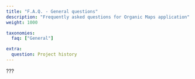 ```yaml
---
title: "F.A.Q. - General questions"
description: "Frequently asked questions for Organic Maps application"
weight: 1000

taxonomies:
  faq: ["General"]

extra:
  question: Project history
---
```


???
